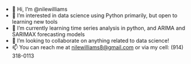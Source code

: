 - 👋 Hi, I’m @nilewilliams
- 👀 I’m interested in data science using Python primarily, but open to learning new tools
- 🌱 I’m currently learning time series analysis in python, and ARIMA and SARIMAX forecasting models
- 💞️ I’m looking to collaborate on anything related to data science!
- 📫 You can reach me at nilewilliams8@gmail.com or via my cell: (914) 318-0113

<!---
nilewilliams/nilewilliams is a ✨ special ✨ repository because its `README.md` (this file) appears on your GitHub profile.
You can click the Preview link to take a look at your changes.
--->
